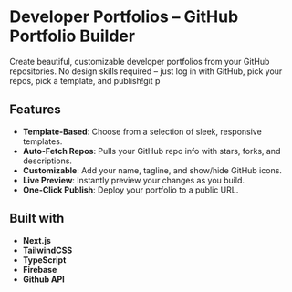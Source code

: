 # Developer Portfolios – GitHub Portfolio Builder

Create beautiful, customizable developer portfolios from your GitHub repositories. No design skills required – just log in with GitHub, pick your repos, pick a template, and publish!git p

## Features

- **Template-Based**: Choose from a selection of sleek, responsive templates.
- **Auto-Fetch Repos**: Pulls your GitHub repo info with stars, forks, and descriptions.
- **Customizable**: Add your name, tagline, and show/hide GitHub icons.
- **Live Preview**: Instantly preview your changes as you build.
- **One-Click Publish**: Deploy your portfolio to a public URL.

## Built with

- **Next.js**
- **TailwindCSS**
- **TypeScript**
- **Firebase**
- **Github API**